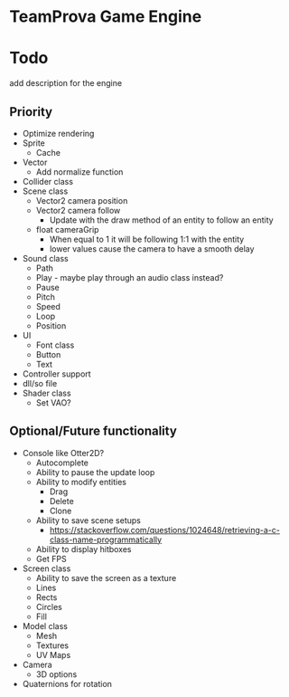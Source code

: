 # TeamProva Game Engine

# Todo

add description for the engine

## Priority
* Optimize rendering
* Sprite
    * Cache
* Vector
    * Add normalize function
* Collider class
* Scene class
    * Vector2 camera position
    * Vector2 camera follow
        * Update with the draw method of an entity to follow an entity
    * float cameraGrip
        * When equal to 1 it will be following 1:1 with the entity
        * lower values cause the camera to have a smooth delay
* Sound class
    * Path
    * Play - maybe play through an audio class instead?
    * Pause
    * Pitch
    * Speed
    * Loop
    * Position
* UI
    * Font class
    * Button
    * Text
* Controller support
* dll/so file
* Shader class
    * Set VAO?

## Optional/Future functionality
* Console like Otter2D?
    * Autocomplete
    * Ability to pause the update loop
    * Ability to modify entities
        * Drag
        * Delete
        * Clone
    * Ability to save scene setups
        * https://stackoverflow.com/questions/1024648/retrieving-a-c-class-name-programmatically
    * Ability to display hitboxes
    * Get FPS
* Screen class
    * Ability to save the screen as a texture
    * Lines
    * Rects
    * Circles
    * Fill
* Model class
    * Mesh
    * Textures
    * UV Maps
* Camera
    * 3D options
* Quaternions for rotation